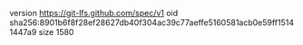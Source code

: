 version https://git-lfs.github.com/spec/v1
oid sha256:8901b6f8f28ef28627db40f304ac39c77aeffe5160581acb0e59ff15141447a9
size 1580
